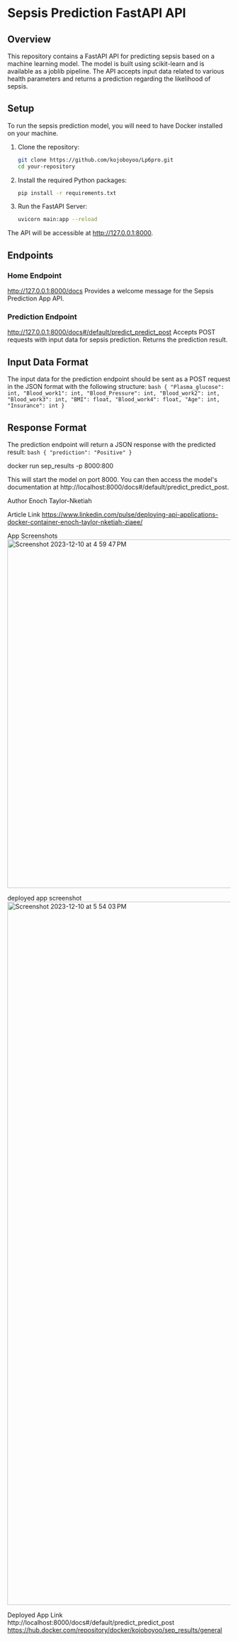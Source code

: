 # Sepsis Prediction FastAPI API
 
## Overview
 
This repository contains a FastAPI API for predicting sepsis based on a machine learning model. The model is built using scikit-learn and is available as a joblib pipeline. The API accepts input data related to various health parameters and returns a prediction regarding the likelihood of sepsis.
 
## Setup
To run the sepsis prediction model, you will need to have Docker installed on your machine.

 
 
1. Clone the repository:
 
    ```bash
    git clone https://github.com/kojoboyoo/Lp6pro.git
    cd your-repository
    ```
 
2. Install the required Python packages:
 
    ```bash
    pip install -r requirements.txt
    ```
 
3. Run the FastAPI Server:
    ```bash
    uvicorn main:app --reload
    ```
 
 
The API will be accessible at http://127.0.0.1:8000.
 
## Endpoints
### Home Endpoint
http://127.0.0.1:8000/docs
Provides a welcome message for the Sepsis Prediction App API.
 
### Prediction Endpoint
http://127.0.0.1:8000/docs#/default/predict_predict_post
Accepts POST requests with input data for sepsis prediction. Returns the prediction result.
 
## Input Data Format
The input data for the prediction endpoint should be sent as a POST request in the JSON format with the following structure:
    ```bash
    {
  "Plasma_glucose": int,
  "Blood_work1": int,
  "Blood_Pressure": int,
  "Blood_work2": int,
  "Blood_work3": int,
  "BMI": float,
  "Blood_work4": float,
  "Age": int,
  "Insurance": int
}
    ```
 
## Response Format
The prediction endpoint will return a JSON response with the predicted result:
    ```bash
    {
  "prediction": "Positive"
}
    ```



 docker run sep_results -p 8000:800

 This will start the model on port 8000. You can then access the model's documentation at http://localhost:8000/docs#/default/predict_predict_post.

Author
 Enoch Taylor-Nketiah

Article Link
https://www.linkedin.com/pulse/deploying-api-applications-docker-container-enoch-taylor-nketiah-ziaee/

App Screenshots
<img width="787" alt="Screenshot 2023-12-10 at 4 59 47 PM" src="https://github.com/kojoboyoo/Lp6pro/assets/137324360/5fb4e0c4-6bdf-4c80-ba91-ade7bc14a858">




deployed app screenshot 
<img width="1588" alt="Screenshot 2023-12-10 at 5 54 03 PM" src="https://github.com/kojoboyoo/Lp6pro/assets/137324360/6c296cc9-68da-4820-b1da-a27254c34c70">


Deployed App Link
 http://localhost:8000/docs#/default/predict_predict_post
 https://hub.docker.com/repository/docker/kojoboyoo/sep_results/general
